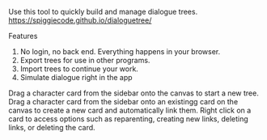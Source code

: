Use this tool to quickly build and manage dialogue trees.
https://spiggiecode.github.io/dialoguetree/

Features
1. No login, no back end. Everything happens in your browser.
2. Export trees for use in other programs.
3. Import trees to continue your work.
4. Simulate dialogue right in the app

Drag a character card from the sidebar onto the canvas to start a new tree.
Drag a character card from the sidebar onto an existingg card on the canvas to create a new card and automatically link them.
Right click on a card to access options such as reparenting, creating new links, deleting links, or deleting the card.
